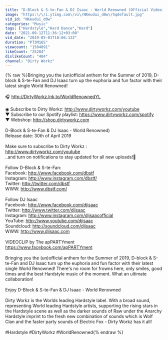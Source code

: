 ```yaml
---
title: "D-Block & S-te-Fan & DJ Isaac - World Renowned (Official Video)"
image: "https:\/\/i.ytimg.com\/vi\/NKeudui_d0w\/hqdefault.jpg"
vid_id: "NKeudui_d0w"
categories: "Music"
tags: ["Hardstyle","Hard Dance","Hard"]
date: "2021-09-12T11:36:12+03:00"
vid_date: "2019-05-01T18:06:12Z"
duration: "PT3M16S"
viewcount: "1504891"
likeCount: "25284"
dislikeCount: "404"
channel: "Dirty Workz"
---
```

{% raw %}Bringing you the (un)official anthem for the Summer of 2019, D-block &amp; S-te-Fan and DJ Isaac turn up the euphoria and fun factor with their latest single World Renowned!<br /><br />🎧 <a rel="nofollow" target="blank" href="http://DirtyWorkz.lnk.to/WorldRenownedYL">http://DirtyWorkz.lnk.to/WorldRenownedYL</a><br /><br />◉ Subscribe to Dirty Workz: <a rel="nofollow" target="blank" href="http://www.dirtyworkz.com/youtube">http://www.dirtyworkz.com/youtube</a><br />▼ Subscribe to our Spotify playlist: <a rel="nofollow" target="blank" href="https://www.dirtyworkz.com/spotify">https://www.dirtyworkz.com/spotify</a><br />▼ Webshop: <a rel="nofollow" target="blank" href="http://shop.dirtyworkz.com">http://shop.dirtyworkz.com</a><br /><br />D-Block &amp; S-te-Fan &amp; DJ Isaac - World Renowned)<br />Release date: 30th of April 2019<br /><br />Make sure to subscribe to Dirty Workz : <a rel="nofollow" target="blank" href="http://www.dirtyworkz.com/youtube">http://www.dirtyworkz.com/youtube</a> <br />..and turn on notifications to stay updated for all new uploads!🔔<br /><br />Follow D-Block &amp; S-te-Fan:<br />Facebook: <a rel="nofollow" target="blank" href="http://www.facebook.com/dbstf">http://www.facebook.com/dbstf</a><br />Instagram: <a rel="nofollow" target="blank" href="http://www.instagram.com/dbstf/">http://www.instagram.com/dbstf/</a><br />Twitter: <a rel="nofollow" target="blank" href="http://twitter.com/dbstf">http://twitter.com/dbstf</a><br />WWW: <a rel="nofollow" target="blank" href="http://www.dbstf.com/">http://www.dbstf.com/</a><br /><br />Follow DJ Isaac<br />Facebook: <a rel="nofollow" target="blank" href="http://www.facebook.com/djisaac">http://www.facebook.com/djisaac</a><br />Twitter: <a rel="nofollow" target="blank" href="http://www.twitter.com/djisaac">http://www.twitter.com/djisaac</a><br />Instagram: <a rel="nofollow" target="blank" href="http://www.instagram.com/djisaacofficial">http://www.instagram.com/djisaacofficial</a><br />YouTube: <a rel="nofollow" target="blank" href="http://www.youtube.com/djisaac">http://www.youtube.com/djisaac</a><br />Soundcloud: <a rel="nofollow" target="blank" href="http://soundcloud.com/djisaac">http://soundcloud.com/djisaac</a><br />WWW: <a rel="nofollow" target="blank" href="http://www.djisaac.com">http://www.djisaac.com</a><br /><br />VIDEOCLIP by The apPARTYment<br /><a rel="nofollow" target="blank" href="https://www.facebook.com/apPARTYment">https://www.facebook.com/apPARTYment</a><br /><br />Bringing you the (un)official anthem for the Summer of 2019, D-block &amp; S-te-Fan and DJ Isaac turn up the euphoria and fun factor with their latest single World Renowned! There's no room for frowns here, only smiles, good times and the best Hardstyle music of the moment. What an ultimate collaboration!<br /><br />Enjoy D-Block &amp; S-te-Fan &amp; DJ Isaac - World Renowned<br /><br />Dirty Workz is the Worlds leading Hardstyle label. With a broad sound, representing World leading Hardstyle artists, supporting the rising stars in the Hardstyle scene as well as the darker sounds of Raw under the Anarchy Hardstyle imprint to the fresh new combination of sounds which is Wolf Clan and the faster party sounds of Electric Fox - Dirty Workz has it all!<br /><br />#Hardstyle #DirtyWorkz #WorldRenowned{% endraw %}
